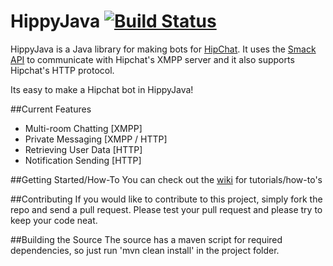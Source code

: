 HippyJava [![Build Status](https://drone.io/github.com/hypereddie10/HippyJava/status.png)](https://drone.io/github.com/hypereddie10/HippyJava/latest)
=========

HippyJava is a Java library for making bots for [HipChat][1]. It uses the [Smack API][2] to communicate with Hipchat's XMPP server and it also supports Hipchat's HTTP protocol.

Its easy to make a Hipchat bot in HippyJava!

##Current Features
* Multi-room Chatting [XMPP]
* Private Messaging [XMPP / HTTP]
* Retrieving User Data [HTTP]
* Notification Sending [HTTP]

##Getting Started/How-To
You can check out the [wiki][3] for tutorials/how-to's

##Contributing
If you would like to contribute to this project, simply fork the repo and send a pull request.
Please test your pull request and please try to keep your code neat.

##Building the Source
The source has a maven script for required dependencies, so just run 'mvn clean install' in the project folder.

[1]: http://hipchat.com/
[2]: http://www.igniterealtime.org/projects/smack/index.jsp
[3]: https://github.com/hypereddie10/HippyJava/wiki
